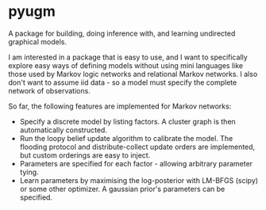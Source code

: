# pyugm

A package for building, doing inference with, and learning undirected graphical models.

I am interested in a package that is easy to use, and I want to specifically explore easy ways of defining
models without using mini languages like those used by Markov logic networks and relational Markov networks.
I also don't want to assume iid data - so a model must specify the complete network of observations.

So far, the following features are implemented for Markov networks:

- Specify a discrete model by listing factors. A cluster graph is then automatically constructed.
- Run the loopy belief update algorithm to calibrate the model. The flooding protocol and distribute-collect update
    orders are implemented, but custom orderings are easy to inject.
- Parameters are specified for each factor - allowing arbitrary parameter tying.
- Learn parameters by maximising the log-posterior with LM-BFGS (scipy) or some other optimizer. A gaussian prior's
    parameters can be specified.
